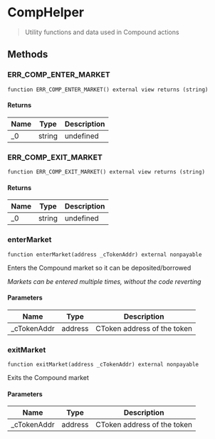 # CompHelper



> Utility functions and data used in Compound actions





## Methods

### ERR_COMP_ENTER_MARKET

```solidity
function ERR_COMP_ENTER_MARKET() external view returns (string)
```






#### Returns

| Name | Type | Description |
|---|---|---|
| _0 | string | undefined

### ERR_COMP_EXIT_MARKET

```solidity
function ERR_COMP_EXIT_MARKET() external view returns (string)
```






#### Returns

| Name | Type | Description |
|---|---|---|
| _0 | string | undefined

### enterMarket

```solidity
function enterMarket(address _cTokenAddr) external nonpayable
```

Enters the Compound market so it can be deposited/borrowed

*Markets can be entered multiple times, without the code reverting*

#### Parameters

| Name | Type | Description |
|---|---|---|
| _cTokenAddr | address | CToken address of the token

### exitMarket

```solidity
function exitMarket(address _cTokenAddr) external nonpayable
```

Exits the Compound market



#### Parameters

| Name | Type | Description |
|---|---|---|
| _cTokenAddr | address | CToken address of the token




